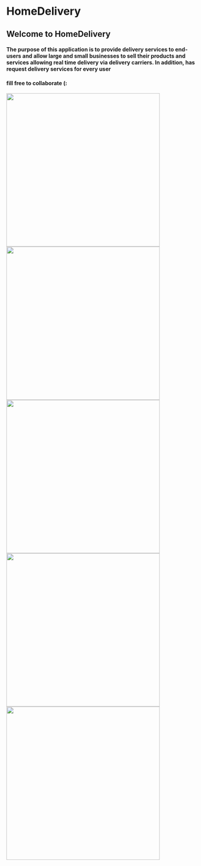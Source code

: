 # HomeDelivery

<h2>Welcome to HomeDelivery</h2>
<h4>The purpose of this application is to provide delivery services to end-users and allow large and small businesses to sell their products and services allowing real time delivery via delivery carriers. In addition, has request delivery services for every user</h4>
<h4>fill free to collaborate (:</h4>
<image width="400" src="https://github.com/PivaRos/HomeDelivery/assets/71174379/7b50f532-4157-41b9-a609-a6543fd1b0e1"/>
<image  width="400" src="https://github.com/PivaRos/HomeDelivery/assets/71174379/5b01bd31-819f-4de1-a915-0a5cc96f782b"/>
<image width="400" src="https://github.com/PivaRos/HomeDelivery/assets/71174379/7ee23640-6246-4dba-af84-691790273e82"/>
<image width="400" src="https://github.com/PivaRos/HomeDelivery/assets/71174379/944c304f-d7e4-41bf-baf3-530b644ce56d"/>
<image width="400" src="https://github.com/PivaRos/HomeDelivery/assets/71174379/6d8812b0-021e-4972-b927-dc8c0e33aa36"/>
